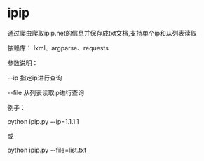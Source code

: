 # ipip
通过爬虫爬取ipip.net的信息并保存成txt文档,支持单个ip和从列表读取

依赖库：
lxml、argparse、requests

参数说明：

--ip 指定ip进行查询

--file 从列表读取ip进行查询

例子：

python ipip.py --ip=1.1.1.1

或

python ipip.py --file=list.txt
